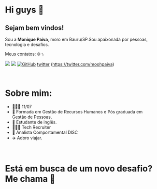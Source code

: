 # Hi guys 🤖

## Sejam bem vindos!
<p align="left">
 Sou a <b>Monique Paiva</b>, moro em Bauru/SP.Sou apaixonada por pessoas, tecnologia e desafios.

</p>
<p align="left"> Meus contatos: 🌐 ⤵ </p>

<a href="mailto:paivamooh@gmail.com" alt="Gmail"><img src="https://img.shields.io/badge/-Gmail-FF0000?style=flat-square&labelColor=FF0000&logo=gmail&logoColor=white&link=mailto:paivamooh@gmail.com" /></a>
<a href="https://www.linkedin.com/in/moniquepaiva/" alt="Linkedin"><img src="https://img.shields.io/badge/-Linkedin-0e76a8?style=flat-square&logo=Linkedin&logoColor=white&link=https://www.linkedin.com/in/moniquepaiva/" /></a>
[![GitHub](https://img.shields.io/badge/Github-100000?style=flat-square&logo=github&logoColor=white)](https://github.com/MoniquePaiva) 
[twitter](https://user-images.githubusercontent.com/76046317/148428096-85e5737c-3624-4f90-8774-6cfc3aaee929.png)
(https://twitter.com/moohpaiva)

<br>

# Sobre mim:

- 💁🏻‍♀️ 11/07
- 🏫 Formada em Gestão de Recursos Humanos e Pós graduada em Gestão de Pessoas.
- 💬 Estudante de inglês.
- 👩🏻‍💻 Tech Recruiter
- 🔎 Analista Comportamental DISC
- ✈️ Adoro viajar.


 
<br>

# Está em busca de um novo desafio? Me chama 🚀

